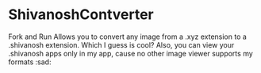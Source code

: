 # ShivanoshContverter
Fork and Run
Allows you to convert any image from a .xyz extension to a .shivanosh extension.
Which I guess is cool?
Also, you can view your .shivanosh apps only in my app, cause no other image viewer supports my formats :sad:



